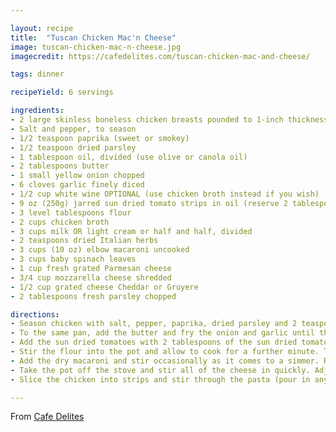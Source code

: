```yaml
---

layout: recipe
title:  "Tuscan Chicken Mac'n Cheese"
image: tuscan-chicken-mac-n-cheese.jpg
imagecredit: https://cafedelites.com/tuscan-chicken-mac-and-cheese/

tags: dinner

recipeYield: 6 servings

ingredients:
- 2 large skinless boneless chicken breasts pounded to 1-inch thickness (or 4 boneless and skinless chicken thigh fillets)
- Salt and pepper, to season
- 1/2 teaspoon paprika (sweet or smokey)
- 1/2 teaspoon dried parsley
- 1 tablespoon oil, divided (use olive or canola oil)
- 2 tablespoons butter
- 1 small yellow onion chopped
- 6 cloves garlic finely diced
- 1/2 cup white wine OPTIONAL (use chicken broth instead if you wish)
- 9 oz (250g) jarred sun dried tomato strips in oil (reserve 2 tablespoons of oil and drain the rest)
- 3 level tablespoons flour
- 2 cups chicken broth
- 3 cups milk OR light cream or half and half, divided
- 2 teaspoons dried Italian herbs
- 3 cups (10 oz) elbow macaroni uncooked
- 3 cups baby spinach leaves
- 1 cup fresh grated Parmesan cheese
- 3/4 cup mozzarella cheese shredded
- 1/2 cup grated cheese Cheddar or Gruyere
- 2 tablespoons fresh parsley chopped

directions:
- Season chicken with salt, pepper, paprika, dried parsley and 2 teaspoons of the oil. Heat the remaining oil in a large (30cm or 12-inch) pot or pan over medium-high heat. Add the chicken and sear on both sides until golden brown, cooked through and no longer pink in the middle. Transfer chicken to a warm plate, tent with foil and set aside.
- To the same pan, add the butter and fry the onion and garlic until the onion becomes transparent, stirring occasionally (about 2 minutes). Pour in the white wine and allow to simmer for 5 minutes, or until beginning to reduce down.
- Add the sun dried tomatoes with 2 tablespoons of the sun dried tomato oil from the jar and cook for 1-2 minutes to release as much flavor as possible.
- Stir the flour into the pot and allow to cook for a further minute. Then, add the broth, 2 1/2 cups of milks (or cream/half and half), herbs, salt and pepper, and bring to a very low simmer (lower the heat if you need to). 
- Add the dry macaroni and stir occasionally as it comes to a simmer. Reduce heat down to medium low and stir regularly while it cooks (for about 9 - 10 minutes), or until the sauce thickens and the macaroni is just cooked (al dente, tender but still firm). Add the spinach and stir through until wilted. 
- Take the pot off the stove and stir all of the cheese in quickly. Adjust salt and pepper to taste. If the sauce it too thick, add the remaining 1/2 cup milk (or cream) in 1/4 cup increments, until reaching desired thickness. Keep in mind the sauce will continue to thicken as it cools. 
- Slice the chicken into strips and stir through the pasta (pour in any juices left from the chicken). Sprinkle with parsley, and stir through. Serve immediately!

---
```


From [Cafe Delites](https://cafedelites.com/tuscan-chicken-mac-and-cheese/)

